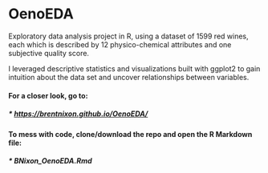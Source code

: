 # OenoEDA

Exploratory data analysis project in R, using a dataset of 1599 red wines, each which is described by 12 physico-chemical attributes and one subjective quality score.

I leveraged descriptive statistics and visualizations built with ggplot2 to gain intuition about the data set and uncover relationships between variables.

#### For a closer look, go to: 
##### * https://brentnixon.github.io/OenoEDA/

#### To mess with code, clone/download the repo and open the R Markdown file:
##### * BNixon_OenoEDA.Rmd


